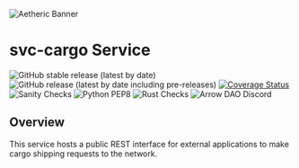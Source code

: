 ![Aetheric Banner](https://github.com/aetheric-oss/.github/raw/main/assets/readme-banner.png)

# svc-cargo Service

![GitHub stable release (latest by date)](https://img.shields.io/github/v/release/aetheric-oss/svc-cargo?sort=semver&color=green) ![GitHub release (latest by date including pre-releases)](https://img.shields.io/github/v/release/aetheric-oss/svc-cargo?include_prereleases) [![Coverage Status](https://coveralls.io/repos/github/aetheric-oss/svc-cargo/badge.svg?branch=develop)](https://coveralls.io/github/aetheric-oss/svc-cargo)
![Sanity Checks](https://github.com/aetheric-oss/svc-cargo/actions/workflows/sanity_checks.yml/badge.svg?branch=develop) ![Python PEP8](https://github.com/aetheric-oss/svc-cargo/actions/workflows/python_ci.yml/badge.svg?branch=develop) ![Rust Checks](https://github.com/aetheric-oss/svc-cargo/actions/workflows/rust_ci.yml/badge.svg?branch=develop) 
![Arrow DAO Discord](https://img.shields.io/discord/853833144037277726?style=plastic)

## Overview

This service hosts a public REST interface for external applications to make cargo shipping requests to the network.
